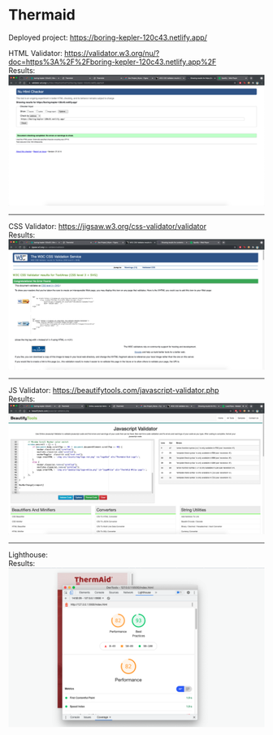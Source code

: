 # Thermaid

Deployed project: https://boring-kepler-120c43.netlify.app/

HTML Validator: https://validator.w3.org/nu/?doc=https%3A%2F%2Fboring-kepler-120c43.netlify.app%2F
<br>
Results: ![HTML Validator Results](assets/validators/html.png)

<hr>

CSS Validator: https://jigsaw.w3.org/css-validator/validator
<br>
Results: ![CSS Validator Results](assets/validators/css.png)

<hr>

JS Validator: https://beautifytools.com/javascript-validator.php
<br>
Results: ![JS Validator Results](assets/validators/js.png)

<hr>

Lighthouse: 
<br>
Results: ![Lighthouse](assets/validators/lighthouse.png)